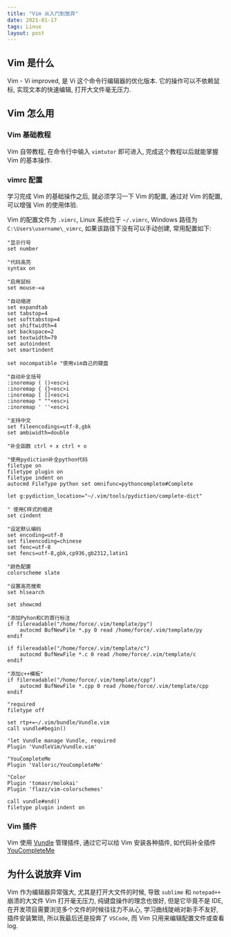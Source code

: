 ```yaml
---
title: "Vim 从入门到放弃"
date: 2021-01-17
tags: Linux
layout: post
---
```


## Vim 是什么

Vim - Vi improved, 是 Vi 这个命令行编辑器的优化版本. 它的操作可以不依赖鼠标, 实现文本的快速编辑, 打开大文件毫无压力.

## Vim 怎么用

### Vim 基础教程

Vim 自带教程, 在命令行中输入 `vimtutor` 即可进入, 完成这个教程以后就能掌握 Vim 的基本操作.

### vimrc 配置

学习完成 Vim 的基础操作之后, 就必须学习一下 Vim 的配置, 通过对 Vim 的配置, 可以增强 Vim 的使用体验.

Vim 的配置文件为 `.vimrc`, Linux 系统位于 `~/.vimrc`, Windows 路径为 `C:\Users\username\_vimrc`, 如果该路径下没有可以手动创建, 常用配置如下:

```vim
"显示行号
set number

"代码高亮
syntax on

"启用鼠标
set mouse-=a

"自动缩进
set expandtab
set tabstop=4
set softtabstop=4
set shiftwidth=4
set backspace=2
set textwidth=79
set autoindent
set smartindent		

set nocompatible "使用vim自己的键盘

"自动补全括号
:inoremap ( ()<esc>i
:inoremap { {}<esc>i
:inoremap [ []<esc>i
:inoremap " ""<esc>i
:inoremap ' ''<esc>i

"支持中文 
set fileencodings=utf-8,gbk    
set ambiwidth=double  

"补全函数 ctrl + x ctrl + o  

"使用pydiction补全python代码
filetype on
filetype plugin on
filetype indent on
autocmd FileType python set omnifunc=pythoncomplete#Complete    

let g:pydiction_location="~/.vim/tools/pydiction/complete-dict"

" 使用C样式的缩进
set cindent

"设定默认编码
set encoding=utf-8
set fileencoding=chinese
set fenc=utf-8
set fencs=utf-8,gbk,cp936,gb2312,latin1

"颜色配置
colorscheme slate 

"设置高亮搜索
set hlsearch

set showcmd

"添加Pyhon和C的首行标注
if filereadable("/home/force/.vim/template/py")
    autocmd BufNewFile *.py 0 read /home/force/.vim/template/py
endif

if filereadable("/home/force/.vim/template/c")
    autocmd BufNewFile *.c 0 read /home/force/.vim/template/c
endif

"添加c++模板"
if filereadable("/home/force/.vim/template/cpp")
    autocmd BufNewFile *.cpp 0 read /home/force/.vim/template/cpp
endif

"required
filetype off        

set rtp+=~/.vim/bundle/Vundle.vim
call vundle#begin()

"let Vundle manage Vundle, required
Plugin 'VundleVim/Vundle.vim'

"YouCompleteMe
Plugin 'Valloric/YouCompleteMe'

"Color
Plugin 'tomasr/molokai'
Plugin 'flazz/vim-colorschemes'

call vundle#end()
filetype plugin indent on
```

### Vim 插件

Vim 使用 [Vundle](https://github.com/VundleVim/Vundle.vim) 管理插件, 通过它可以给 Vim 安装各种插件, 如代码补全插件 [YouCompleteMe](https://github.com/ycm-core/YouCompleteMe)

## 为什么说放弃 Vim

Vim 作为编辑器异常强大, 尤其是打开大文件的时候, 导致 `sublime` 和 `notepad++` 崩溃的大文件 Vim 打开毫无压力, 纯键盘操作的理念也很好, 但是它毕竟不是 IDE, 在开发项目需要浏览多个文件的时候往往力不从心, 学习曲线陡峭对新手不友好, 插件安装繁琐, 所以我最后还是投奔了 `VSCode`, 而 Vim 只用来编辑配置文件或查看 log.